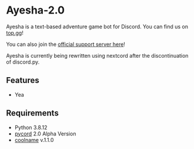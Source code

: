 # Ayesha-2.0

Ayesha is a text-based adventure game bot for Discord. You can find us on [top.gg](https://top.gg/bot/767234703161294858)!

You can also join the [official support server here](https://discord.gg/FRTTARhN44)!


Ayesha is currently being rewritten using nextcord after the discontinuation of discord.py.

## Features
- Yea

## Requirements
- Python 3.8.12
- [pycord](https://pypi.org/project/py-cord/) 2.0 Alpha Version
- [coolname](https://pypi.org/project/coolname/) v.1.1.0

